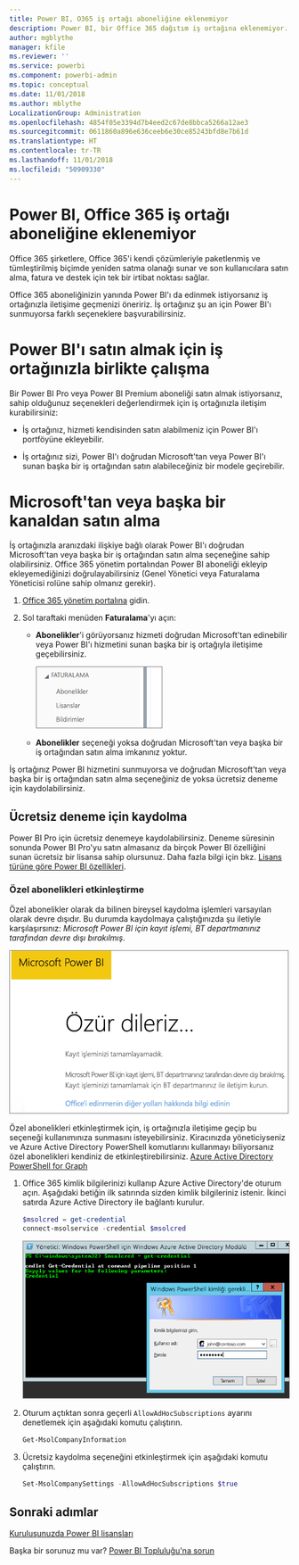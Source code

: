 ```yaml
---
title: Power BI, O365 iş ortağı aboneliğine eklenemiyor
description: Power BI, bir Office 365 dağıtım iş ortağına eklenemiyor. Dağıtılmış model, Office 365 tarafından kullanılan bir satın alma modeli.
author: mgblythe
manager: kfile
ms.reviewer: ''
ms.service: powerbi
ms.component: powerbi-admin
ms.topic: conceptual
ms.date: 11/01/2018
ms.author: mblythe
LocalizationGroup: Administration
ms.openlocfilehash: 4854f05e3394d7b4eed2c67de8bbca5266a12ae3
ms.sourcegitcommit: 0611860a896e636ceeb6e30ce85243bfd8e7b61d
ms.translationtype: HT
ms.contentlocale: tr-TR
ms.lasthandoff: 11/01/2018
ms.locfileid: "50909330"
---
```

# <a name="unable-to-add-power-bi-to-office-365-partner-subscription"></a>Power BI, Office 365 iş ortağı aboneliğine eklenemiyor

Office 365 şirketlere, Office 365'i kendi çözümleriyle paketlenmiş ve tümleştirilmiş biçimde yeniden satma olanağı sunar ve son kullanıcılara satın alma, fatura ve destek için tek bir irtibat noktası sağlar.

Office 365 aboneliğinizin yanında Power BI'ı da edinmek istiyorsanız iş ortağınızla iletişime geçmenizi öneririz. İş ortağınız şu an için Power BI'ı sunmuyorsa farklı seçeneklere başvurabilirsiniz.

# <a name="work-with-your-partner-to-purchase-power-bi"></a>Power BI'ı satın almak için iş ortağınızla birlikte çalışma

Bir Power BI Pro veya Power BI Premium aboneliği satın almak istiyorsanız, sahip olduğunuz seçenekleri değerlendirmek için iş ortağınızla iletişim kurabilirsiniz:

* İş ortağınız, hizmeti kendisinden satın alabilmeniz için Power BI'ı portföyüne ekleyebilir.

* İş ortağınız sizi, Power BI'ı doğrudan Microsoft'tan veya Power BI'ı sunan başka bir iş ortağından satın alabileceğiniz bir modele geçirebilir.

# <a name="purchase-from-microsoft-or-another-channel"></a>Microsoft'tan veya başka bir kanaldan satın alma

İş ortağınızla aranızdaki ilişkiye bağlı olarak Power BI'ı doğrudan Microsoft'tan veya başka bir iş ortağından satın alma seçeneğine sahip olabilirsiniz. Office 365 yönetim portalından Power BI aboneliği ekleyip ekleyemediğinizi doğrulayabilirsiniz (Genel Yönetici veya Faturalama Yöneticisi rolüne sahip olmanız gerekir).

1. [Office 365 yönetim portalına](https://admin.microsoft.com/AdminPortal/Home#/homepage) gidin.

1. Sol taraftaki menüden **Faturalama**'yı açın:

    * **Abonelikler**'i görüyorsanız hizmeti doğrudan Microsoft'tan edinebilir veya Power BI'ı hizmetini sunan başka bir iş ortağıyla iletişime geçebilirsiniz.

        ![Abonelikler seçeneğinin bulunduğu Faturalama sayfası](media/service-admin-syndication-partner/billingsub.png)

    * **Abonelikler** seçeneği yoksa doğrudan Microsoft'tan veya başka bir iş ortağından satın alma imkanınız yoktur.

İş ortağınız Power BI hizmetini sunmuyorsa ve doğrudan Microsoft'tan veya başka bir iş ortağından satın alma seçeneğiniz de yoksa ücretsiz deneme için kaydolabilirsiniz.

## <a name="sign-up-for-a-free-trial"></a>Ücretsiz deneme için kaydolma

Power BI Pro için ücretsiz denemeye kaydolabilirsiniz. Deneme süresinin sonunda Power BI Pro'yu satın almasanız da birçok Power BI özelliğini sunan ücretsiz bir lisansa sahip olursunuz. Daha fazla bilgi için bkz. [Lisans türüne göre Power BI özellikleri](service-features-license-type.md).

### <a name="enable-ad-hoc-subscriptions"></a>Özel abonelikleri etkinleştirme

Özel abonelikler olarak da bilinen bireysel kaydolma işlemleri varsayılan olarak devre dışıdır. Bu durumda kaydolmaya çalıştığınızda şu iletiyle karşılaşırsınız: *Microsoft Power BI için kayıt işlemi, BT departmanınız tarafından devre dışı bırakılmış*.

![Üzgünüz görüntüsü](media/service-admin-syndication-partner/sorry.png)

Özel abonelikleri etkinleştirmek için, iş ortağınızla iletişime geçip bu seçeneği kullanımınıza sunmasını isteyebilirsiniz. Kiracınızda yöneticiyseniz ve Azure Active Directory PowerShell komutlarını kullanmayı biliyorsanız özel abonelikleri kendiniz de etkinleştirebilirsiniz. [Azure Active Directory PowerShell for Graph](/powershell/azure/active-directory/install-adv2/)

1. Office 365 kimlik bilgilerinizi kullanıp Azure Active Directory'de oturum açın. Aşağıdaki betiğin ilk satırında sizden kimlik bilgileriniz istenir. İkinci satırda Azure Active Directory ile bağlantı kurulur.

    ```powershell
    $msolcred = get-credential
    connect-msolservice -credential $msolcred
    ```

    ![Kimlik bilgilerinizi girin](media/service-admin-syndication-partner/aad-signin.png)

1. Oturum açtıktan sonra geçerli `AllowAdHocSubscriptions` ayarını denetlemek için aşağıdaki komutu çalıştırın.

    ```powershell
    Get-MsolCompanyInformation
    ```

1. Ücretsiz kaydolma seçeneğini etkinleştirmek için aşağıdaki komutu çalıştırın.

    ```powershell
    Set-MsolCompanySettings -AllowAdHocSubscriptions $true
    ```

## <a name="next-steps"></a>Sonraki adımlar

[Kuruluşunuzda Power BI lisansları](service-admin-licensing-organization.md)

Başka bir sorunuz mu var? [Power BI Topluluğu'na sorun](http://community.powerbi.com/)